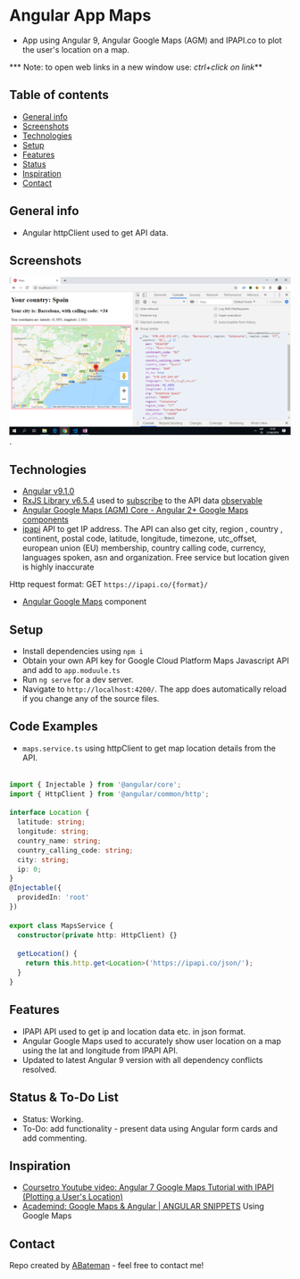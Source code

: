 # Angular App Maps

* App using Angular 9, Angular Google Maps (AGM) and IPAPI.co to plot the user's location on a map.

*** Note: to open web links in a new window use: _ctrl+click on link_**

## Table of contents

* [General info](#general-info)
* [Screenshots](#screenshots)
* [Technologies](#technologies)
* [Setup](#setup)
* [Features](#features)
* [Status](#status)
* [Inspiration](#inspiration)
* [Contact](#contact)

## General info

* Angular httpClient used to get API data.

## Screenshots

![Example screenshot](./img/location.png).

## Technologies

* [Angular v9.1.0](https://angular.io/)
* [RxJS Library v6.5.4](https://angular.io/guide/rx-library) used to [subscribe](http://reactivex.io/documentation/operators/subscribe.html) to the API data [observable](http://reactivex.io/documentation/observable.html)
* [Angular Google Maps (AGM) Core - Angular 2+ Google Maps components](https://www.npmjs.com/package/@agm/core)
* [ipapi](https://ipapi.co/) API to get IP address. The API can also get city, region , country , continent, postal code, latitude, longitude, timezone, utc_offset, european union (EU) membership, country calling code, currency, languages spoken, asn and organization. Free service but location given is highly inaccurate

Http request format: GET `https://ipapi.co/{format}/`

* [Angular Google Maps](https://angular-maps.com/) component

## Setup

* Install dependencies using `npm i`
* Obtain your own API key for Google Cloud Platform Maps Javascript API and add to `app.moduule.ts`
* Run `ng serve` for a dev server.
* Navigate to `http://localhost:4200/`. The app does automatically reload if you change any of the source files.

## Code Examples

* `maps.service.ts` using httpClient to get map location details from the API.

```typescript

import { Injectable } from '@angular/core';
import { HttpClient } from '@angular/common/http';

interface Location {
  latitude: string;
  longitude: string;
  country_name: string;
  country_calling_code: string;
  city: string;
  ip: 0;
}
@Injectable({
  providedIn: 'root'
})
  
export class MapsService {
  constructor(private http: HttpClient) {}

  getLocation() {
    return this.http.get<Location>('https://ipapi.co/json/');
  }
}

```

## Features

* IPAPI API used to get ip and location data etc. in json format.
* Angular Google Maps used to accurately show user location on a map using the lat and longitude from IPAPI API.
* Updated to latest Angular 9 version with all dependency conflicts resolved.

## Status & To-Do List

* Status: Working.
* To-Do: add functionality  - present data using Angular form cards and add commenting.

## Inspiration

* [Coursetro Youtube video: Angular 7 Google Maps Tutorial with IPAPI (Plotting a User's Location)](https://www.youtube.com/watch?v=-IwTQgKIjCQ)
* [Academind: Google Maps & Angular | ANGULAR SNIPPETS](https://www.youtube.com/watch?v=lApggVS0icc) Using Google Maps

## Contact

Repo created by [ABateman](https://www.andrewbateman.org) - feel free to contact me!
